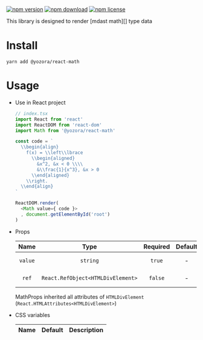 [![npm version](https://img.shields.io/npm/v/@yozora/react-math.svg)](https://www.npmjs.com/package/@yozora/react-math)
[![npm download](https://img.shields.io/npm/dm/@yozora/react-math.svg)](https://www.npmjs.com/package/@yozora/react-math)
[![npm license](https://img.shields.io/npm/l/@yozora/react-math.svg)](https://www.npmjs.com/package/@yozora/react-math)


This library is designed to render [mdast math][] type data


# Install

  ```shell
  yarn add @yozora/react-math
  ```

# Usage
  * Use in React project

    ```typescript
    // index.tsx
    import React from 'react'
    import ReactDOM from 'react-dom'
    import Math from '@yozora/react-math'

    const code = `
      \\begin{align}
        f(x) = \\left\\lbrace
          \\begin{aligned}
            &x^2, &x < 0 \\\\
            &\\frac{1}{x^3}, &x > 0
          \\end{aligned}
        \\right.
      \\end{align}
    `

    ReactDOM.render(
      <Math value={ code }>
      , document.getElementById('root')
    )
    ```

  * Props

     Name     | Type                                | Required  | Default | Description
    :--------:|:-----------------------------------:|:---------:|:-------:|:-------------
     `value`  | `string`                            | `true`    | -       | Math content
     `ref`    | `React.RefObject<HTMLDivElement>`   | `false`   | -       | Forwarded ref callback

    MathProps inherited all attributes of `HTMLDivElement` (`React.HTMLAttributes<HTMLDivElement>`)

  * CSS variables

     Name                                 | Default                           |  Description
    :------------------------------------:|:---------------------------------:|:-----------------------

[mathjax]: https://www.mathjax.org/
